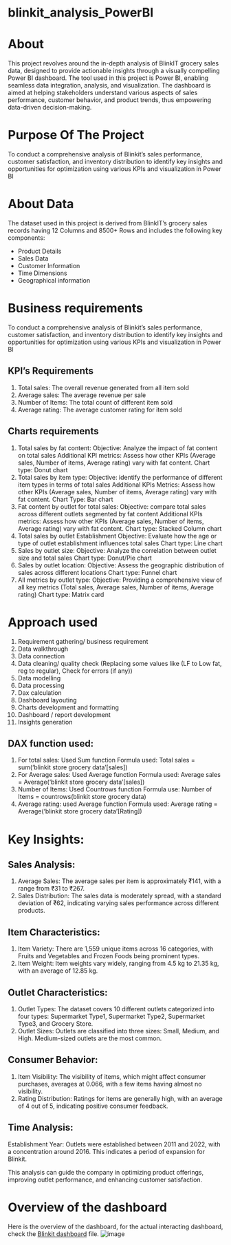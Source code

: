 # blinkit_analysis_PowerBI

# About
This project revolves around the in-depth analysis of BlinkIT grocery sales data, designed to provide actionable insights through a visually compelling Power BI dashboard. The tool used in this project is Power BI, enabling seamless data integration, analysis, and visualization. The dashboard is aimed at helping stakeholders understand various aspects of sales performance, customer behavior, and product trends, thus empowering data-driven decision-making.

# Purpose Of The Project
To conduct a comprehensive analysis of Blinkit’s sales performance, customer satisfaction, and inventory distribution to identify key insights and opportunities for optimization using various KPIs and visualization in Power BI

# About Data
The dataset used in this project is derived from BlinkIT’s grocery sales records having 12 Columns and 8500+ Rows and includes the following key components:
  - Product Details
  - Sales Data
  - Customer Information
  - Time Dimensions
  - Geographical information

# Business requirements
To conduct a comprehensive analysis of Blinkit’s sales performance, customer satisfaction, and inventory distribution to identify key insights and opportunities for optimization using various KPIs and visualization in Power BI

## KPI’s Requirements
1. Total sales: The overall revenue generated from all item sold
2. Average sales: The average revenue per sale
3. Number of Items: The total count of different item sold
4. Average rating: The average customer rating for item sold

## Charts requirements
1.	Total sales by fat content: 
Objective: Analyze the impact of fat content on total sales
Additional KPI metrics: Assess how other KPIs (Average sales, Number of items, Average rating) vary with fat content.
Chart type: Donut chart
2.	Total sales by item type: 
Objective: identify the performance of different item types in terms of total sales
Additional KPIs Metrics: Assess how other KPIs (Average sales, Number of items, Average rating) vary with fat content.
Chart Type: Bar chart
3.	Fat content by outlet for total sales:
Objective: compare total sales across different outlets segmented by fat content
Additional KPIs metrics: Assess how other KPIs (Average sales, Number of items, Average rating) vary with fat content.
Chart type: Stacked Column chart
4.	Total sales by outlet Establishment
Objective: Evaluate how the age or type of outlet establishment influences total sales
Chart type: Line chart
5.	Sales by outlet size:
Objective: Analyze the correlation between outlet size and total sales
Chart type: Donut/Pie chart
6.	Sales by outlet location:
Objective: Assess the geographic distribution of sales across different locations
Chart type: Funnel chart
7.	All metrics by outlet type:
Objective: Providing a comprehensive view of all key metrics (Total sales, Average sales, Number of items, Average rating)
Chart type: Matrix card

# Approach used
1.	Requirement gathering/ business requirement
2.	Data walkthrough
3.	Data connection
4.	Data cleaning/ quality check (Replacing some values like (LF to Low fat, reg to regular), Check for errors (if any))
5.	Data modelling
6.	Data processing
7.	Dax calculation
8.	Dashboard layouting
9.	Charts development and formatting 
10.	Dashboard / report development
11.	Insights generation

## DAX function used:
1.	For total sales: Used Sum function
Formula used: Total sales = sum(‘blinkit store grocery data’[sales])
2.	For Average sales: Used Average function
Formula used: Average sales = Average(‘blinkit store grocery data’[sales])
3.	Number of Items: Used Countrows function
Formula use: Number of Items = countrows(blinkit store grocery data)
4.	Average rating: used Average function
Formula used: Average rating = Average(‘blinkit store grocery data’[Rating])

# Key Insights:
## Sales Analysis:
1. Average Sales: The average sales per item is approximately ₹141, with a range from ₹31 to ₹267.
2. Sales Distribution: The sales data is moderately spread, with a standard deviation of ₹62, indicating varying sales performance across different products.

## Item Characteristics:
1. Item Variety: There are 1,559 unique items across 16 categories, with Fruits and Vegetables and Frozen Foods being prominent types.
2. Item Weight: Item weights vary widely, ranging from 4.5 kg to 21.35 kg, with an average of 12.85 kg.

## Outlet Characteristics:
1. Outlet Types: The dataset covers 10 different outlets categorized into four types: Supermarket Type1, Supermarket Type2, Supermarket Type3, and Grocery Store.
2. Outlet Sizes: Outlets are classified into three sizes: Small, Medium, and High. Medium-sized outlets are the most common.

## Consumer Behavior:
1. Item Visibility: The visibility of items, which might affect consumer purchases, averages at 0.066, with a few items having almost no visibility.
2. Rating Distribution: Ratings for items are generally high, with an average of 4 out of 5, indicating positive consumer feedback.

## Time Analysis:
Establishment Year: Outlets were established between 2011 and 2022, with a concentration around 2016. This indicates a period of expansion for Blinkit.

This analysis can guide the company in optimizing product offerings, improving outlet performance, and enhancing customer satisfaction.

# Overview of the dashboard
Here is the overview of the dashboard, for the actual interacting dashboard, check the [Blinkit dashboard](https://github.com/Analyze-with-Aniket/blinkit_analysis_PowerBI/blob/main/Blinkit%20dashboard.pbix) file.
![image](https://github.com/user-attachments/assets/6406293d-0cd2-4168-85e3-4ddd6a0ce16a)

